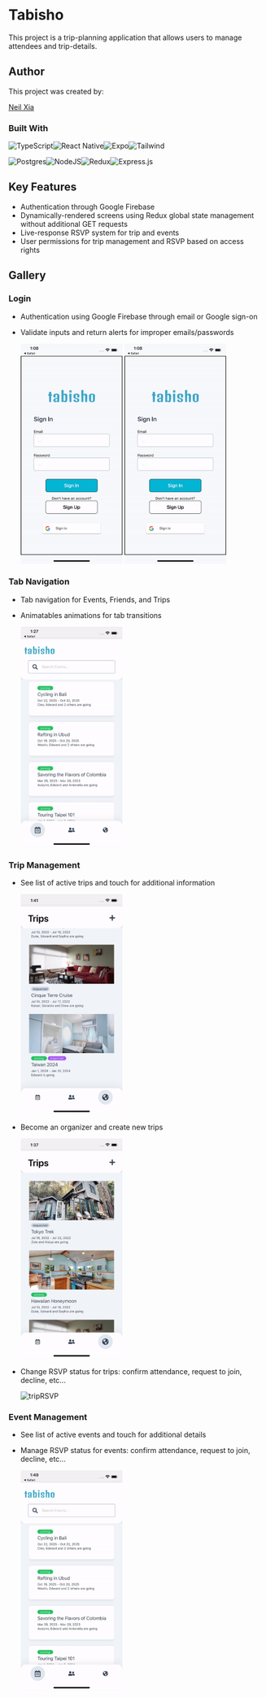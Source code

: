 # Tabisho

This project is a trip-planning application that allows users to manage attendees and trip-details.

## Author

This project was created by:

[Neil Xia](https://www.github.com/NeilLXia)

### Built With

![TypeScript](https://img.shields.io/badge/typescript-%23007ACC.svg?style=for-the-badge&logo=typescript&logoColor=white)![React Native](https://img.shields.io/badge/react_native-%2320232a.svg?style=for-the-badge&logo=react&logoColor=%2361DAFB)![Expo](https://img.shields.io/badge/expo-1C1E24?style=for-the-badge&logo=expo&logoColor=#D04A37)![Tailwind](https://img.shields.io/badge/Tailwind-1572B6?style=for-the-badge&logo=tailwindcss)

![Postgres](https://img.shields.io/badge/postgres-%23316192.svg?style=for-the-badge&logo=postgresql&logoColor=white)![NodeJS](https://img.shields.io/badge/Node.js-154a10?style=for-the-badge&logo=node.js)![Redux](https://img.shields.io/badge/Redux-593D88?style=for-the-badge&logo=redux)![Express.js](https://img.shields.io/badge/express.js-%23404d59.svg?style=for-the-badge&logo=express&logoColor=%2361DAFB)

## Key Features

- Authentication through Google Firebase
- Dynamically-rendered screens using Redux global state management without additional GET requests
- Live-response RSVP system for trip and events
- User permissions for trip management and RSVP based on access rights

## Gallery

### Login

- Authentication using Google Firebase through email or Google sign-on
- Validate inputs and return alerts for improper emails/passwords

  <img src="./readme-assets/emailSignIn.gif" alt= “emailSignIn” width="200">
  <img src="./readme-assets/googleAuth.gif" alt= "googleAuth" width="200">

### Tab Navigation

- Tab navigation for Events, Friends, and Trips
- Animatables animations for tab transitions

  <img src="./readme-assets/tabNavigator.gif" alt= "tabNavigator" width="200">

### Trip Management

- See list of active trips and touch for additional information

  <img src="./readme-assets/tripDetails.gif" alt= "tripDetails" width="200">

- Become an organizer and create new trips

  <img src="./readme-assets/createTrip.gif" alt= "createTrip" width="200">

- Change RSVP status for trips: confirm attendance, request to join, decline, etc...

  <img src="./readme-assets/tripRSVP.gif" alt= "tripRSVP" width="200">

### Event Management

- See list of active events and touch for additional details
- Manage RSVP status for events: confirm attendance, request to join, decline, etc...

  <img src="./readme-assets/eventManagement.gif" alt= "eventManagement" width="200">

